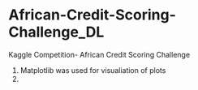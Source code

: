 # African-Credit-Scoring-Challenge_DL
Kaggle Competition- African Credit Scoring Challenge
1. Matplotlib was used for visualiation of plots
2. 
